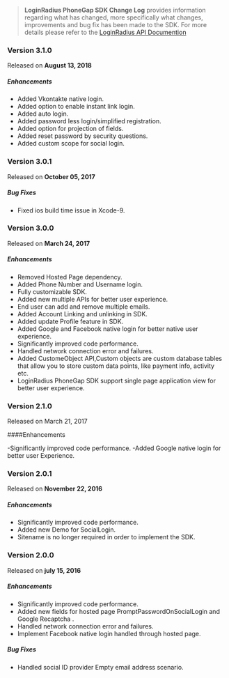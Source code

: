 > **LoginRadius PhoneGap SDK Change Log** provides information regarding what has changed, more specifically what changes, improvements and bug fix has been made to the SDK. For more details please refer to the [LoginRadius API Documention](https://docs.loginradius.com/api/v2/mobile-libraries/phonegap)

### Version 3.1.0
Released on **August 13,  2018**

##### Enhancements

 - Added Vkontakte native login.
 - Added option to enable instant link login.
 - Added auto login.
 - Added password less login/simplified registration.
 - Added option for projection of fields.
 - Added reset password by security questions.
 - Added custom scope for social login.

### Version 3.0.1
Released on **October 05,  2017**

##### Bug Fixes
  - Fixed ios build time issue in Xcode-9.


### Version 3.0.0
Released on **March 24,  2017**

##### Enhancements

 - Removed Hosted Page dependency.
 - Added Phone Number and Username login.
 - Fully customizable SDK.
 - Added new multiple APIs for better user experience.
 - End user can add and remove multiple emails.
 - Added Account Linking and unlinking in SDK.
 - Added update Profile feature in SDK.
 - Added Google and Facebook native login for better native user experience.
 - Significantly improved code performance.
 - Handled network connection error and failures.
 - Added CustomeObject API,Custom objects are custom database tables that allow you to store custom data points, like payment info, activity etc.
 - LoginRadius PhoneGap SDK support single page application view for better user experience.


### Version 2.1.0
Released on March 21, 2017

####Enhancements

  -Significantly improved code performance.
  -Added Google native login for better user Experience. 
  
  

### Version 2.0.1
Released on **November 22,  2016**

##### Enhancements

  - Significantly improved code performance.
  - Added new Demo for SocialLogin.
  - Sitename is no longer required in order to implement the SDK.



### Version 2.0.0
Released on **july 15,  2016**

##### Enhancements

  - Significantly improved code performance.
  - Added new fields for hosted page PromptPasswordOnSocialLogin and Google Recaptcha .
  - Handled network connection error and failures.
  - Implement Facebook native login handled through hosted page.

##### Bug Fixes
  - Handled social ID provider Empty email address scenario. 
 
 
 








 
